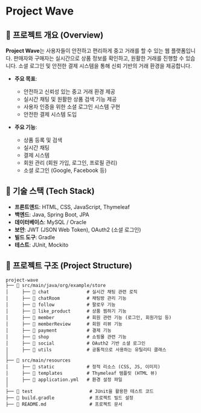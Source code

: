 # Project Wave

## 📢 프로젝트 개요 (Overview)

**Project Wave**는 사용자들이 안전하고 편리하게 중고 거래를 할 수 있는 웹 플랫폼입니다. 판매자와 구매자는 실시간으로 상품 정보를 확인하고, 원활한 거래를 진행할 수 있습니다. 소셜 로그인 및 안전한 결제 시스템을 통해 신뢰 기반의 거래 환경을 제공합니다.

- **주요 목표**:
  - 안전하고 신뢰성 있는 중고 거래 환경 제공
  - 실시간 채팅 및 원활한 상품 검색 기능 제공
  - 사용자 인증을 위한 소셜 로그인 시스템 구현
  - 안전한 결제 시스템 도입

- **주요 기능**:
  - 상품 등록 및 검색
  - 실시간 채팅
  - 결제 시스템
  - 회원 관리 (회원 가입, 로그인, 프로필 관리)
  - 소셜 로그인 (Google, Facebook 등)

## 📌 기술 스택 (Tech Stack)

- **프론트엔드**: HTML, CSS, JavaScript, Thymeleaf
- **백엔드**: Java, Spring Boot, JPA
- **데이터베이스**: MySQL / Oracle
- **보안**: JWT (JSON Web Token), OAuth2 (소셜 로그인)
- **빌드 도구**: Gradle
- **테스트**: JUnit, Mockito

## 📌 프로젝트 구조 (Project Structure)

```plaintext
project-wave
├── 📂 src/main/java/org/example/store
│     ├── 📂 chat              # 실시간 채팅 관련 로직
│     ├── 📂 chatRoom          # 채팅방 관리 기능
│     ├── 📂 follow            # 팔로우 기능
│     ├── 📂 like_product      # 상품 찜하기 기능
│     ├── 📂 member            # 회원 관련 기능 (로그인, 회원가입 등)      
│     ├── 📂 memberReview      # 회원 리뷰 기능
│     ├── 📂 payment           # 결제 기능
│     ├── 📂 shop              # 쇼핑몰 관련 기능
│     ├── 📂 social            # OAuth2 기반 소셜 로그인
│     ├── 📂 utils             # 공통적으로 사용하는 유틸리티 클래스
│
├── 📂 src/main/resources
│     ├── 📂 static            # 정적 리소스 (CSS, JS, 이미지)
│     ├── 📂 templates         # Thymeleaf 템플릿 (HTML 뷰)
│     ├── 📄 application.yml   # 환경 설정 파일
│
├── 📂 test                     # JUnit을 활용한 테스트 코드
├── 📄 build.gradle             # 프로젝트 빌드 설정
├── 📄 README.md                # 프로젝트 문서
